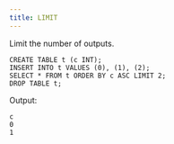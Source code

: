 ```yaml
---
title: LIMIT
---
```


Limit the number of outputs.

    CREATE TABLE t (c INT);
    INSERT INTO t VALUES (0), (1), (2);
    SELECT * FROM t ORDER BY c ASC LIMIT 2;
    DROP TABLE t;

Output:

    c
    0
    1
